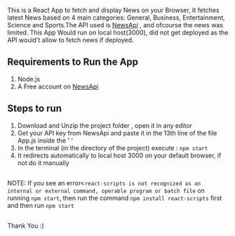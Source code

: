 
This is a React App to fetch and display News on your Browser, It fetches latest News based on 4 main categories: General, Business, Entertainment, Science and Sports.The API used is [NewsApi](https://newsapi.org/) , and ofcourse the news was limited. This App Would run on local host(3000), did not get deployed as the API would't allow to fetch news if deployed.



## Requirements to Run the  App
1. Node.js 
2. A Free account on [NewsApi](https://newsapi.org/)

## Steps to run
 
1. Download and Unzip the project folder , open it in any editor
2. Get your API key from NewsApi and paste it in the 13th line of the file App.js inside the ' ' 
3. In the terminal (in the directory of the project) execute : `npm start`
4. It redirects automatically to local host 3000 on your default browser, if not do it manually<br>
 ##
NOTE: If you see an error<`react-scripts is not recognized as an internal or external command, operable program or batch file` on running `npm start`, then run the command `npm install react-scripts` first  and then run `npm start`
##
Thank You :)
